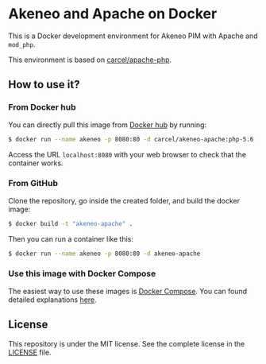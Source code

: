 # Akeneo and Apache on Docker

This is a Docker development environment for Akeneo PIM with Apache and `mod_php`.

This environment is based on [carcel/apache-php](https://hub.docker.com/r/carcel/apache-php/).

## How to use it?

### From Docker hub

You can directly pull this image from [Docker hub](https://hub.docker.com/r/carcel/akeneo-apache/) by running:

```bash
$ docker run --name akeneo -p 8080:80 -d carcel/akeneo-apache:php-5.6
```

Access the URL `localhost:8080` with your web browser to check that the container works.

### From GitHub

Clone the repository, go inside the created folder, and build the docker image:

```bash
$ docker build -t "akeneo-apache" .
```

Then you can run a container like this:

```bash
$ docker run --name akeneo -p 8080:80 -d akeneo-apache
```

### Use this image with Docker Compose

The easiest way to use these images is [Docker Compose](https://docs.docker.com/compose/). You can found detailed explanations [here](https://github.com/damien-carcel/Dockerfiles/blob/master/Docs/compose.md).

## License

This repository is under the MIT license. See the complete license in the [LICENSE](https://github.com/damien-carcel/Dockerfiles/blob/master/LICENSE) file.
